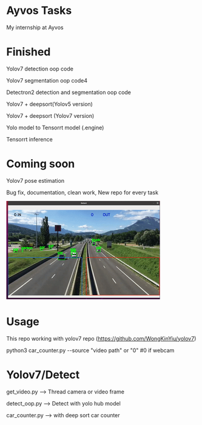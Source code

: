 # Ayvos Tasks
My internship at Ayvos

# Finished

Yolov7 detection oop code

Yolov7 segmentation oop code4

Detectron2 detection and segmentation oop code

Yolov7 + deepsort(Yolov5 version)

Yolov7 + deepsort (Yolov7 version)

Yolo model to Tensorrt model (.engine)

Tensorrt inference

# Coming soon

Yolov7 pose estimation

Bug fix, documentation, clean work, New repo for every task


![](https://github.com/Fatih-Haslak/ayvos/blob/main/result.gif)
# Usage
This repo working with yolov7 repo (https://github.com/WongKinYiu/yolov7)

python3 car_counter.py --source "video path" or "0" #0 if webcam
# Yolov7/Detect

get_video.py --> Thread camera or video frame

detect_oop.py --> Detect with yolo hub model

car_counter.py --> with deep sort car counter
